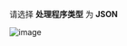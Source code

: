 请选择 **处理程序类型** 为 **JSON**

![image](/images/user-guide/integrations/udp/handler-configuration-json.png)